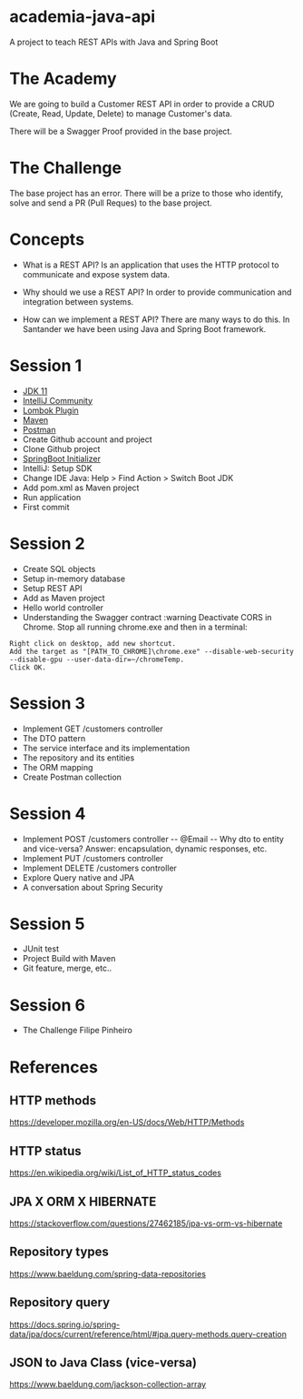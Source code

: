 # academia-java-api
A project to teach REST APIs with Java and Spring Boot

# The Academy
We are going to build a Customer REST API in order to provide a CRUD (Create, Read, Update, Delete) to manage Customer's data. 

There will be a Swagger Proof provided in the base project.

# The Challenge
The base project has an error. There will be a prize to those who identify, solve and send a PR (Pull Reques) to the base project.

# Concepts
- What is a REST API?
Is an application that uses the HTTP protocol to communicate and expose system data.

- Why should we use a REST API?
In order to provide communication and integration between systems.

- How can we implement a REST API?
There are many ways to do this. In Santander we have been using Java and Spring Boot framework. 

# Session 1
- [JDK 11](https://jdk.java.net/archive/)
- [IntelliJ Community](https://www.jetbrains.com/idea/download/#section=windows)
- [Lombok Plugin](https://projectlombok.org/setup/intellij)
- [Maven](https://mirrors.up.pt/pub/apache/maven/maven-3/3.8.1/binaries/apache-maven-3.8.1-bin.zip)
- [Postman](https://www.postman.com/downloads/)
- Create Github account and project
- Clone Github project
- [SpringBoot Initializer](https://start.spring.io/)
- IntelliJ: Setup SDK
- Change IDE Java: Help > Find Action > Switch Boot JDK
- Add pom.xml as Maven project
- Run application
- First commit

# Session 2 
- Create SQL objects
- Setup in-memory database
- Setup REST API
- Add as Maven project
- Hello world controller
- Understanding the Swagger contract
:warning Deactivate CORS in Chrome. Stop all running chrome.exe and then in a terminal:
```
Right click on desktop, add new shortcut.
Add the target as "[PATH_TO_CHROME]\chrome.exe" --disable-web-security --disable-gpu --user-data-dir=~/chromeTemp.
Click OK.
```

# Session 3
- Implement GET /customers controller
- The DTO pattern
- The service interface and its implementation
- The repository and its entities
- The ORM mapping
- Create Postman collection

# Session 4
- Implement POST /customers controller 
-- @Email
-- Why dto to entity and vice-versa? Answer: encapsulation, dynamic responses, etc.
- Implement PUT /customers controller
- Implement DELETE /customers controller
- Explore Query native and JPA
- A conversation about Spring Security

# Session 5
- JUnit test
- Project Build with Maven
- Git feature, merge, etc..

# Session 6
- The Challenge Filipe Pinheiro

# References

## HTTP methods
https://developer.mozilla.org/en-US/docs/Web/HTTP/Methods

## HTTP status
https://en.wikipedia.org/wiki/List_of_HTTP_status_codes

## JPA X ORM X HIBERNATE
https://stackoverflow.com/questions/27462185/jpa-vs-orm-vs-hibernate

## Repository types
https://www.baeldung.com/spring-data-repositories

## Repository query
https://docs.spring.io/spring-data/jpa/docs/current/reference/html/#jpa.query-methods.query-creation

## JSON to Java Class (vice-versa)
https://www.baeldung.com/jackson-collection-array





 